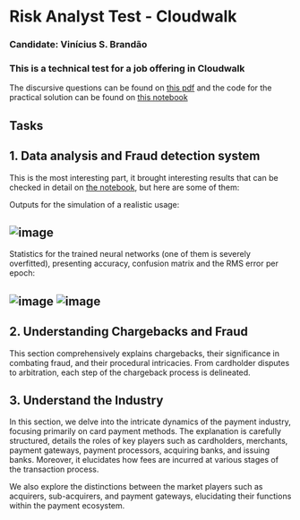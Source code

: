 # <h1>Risk Analyst Test - Cloudwalk</h1>

### Candidate: Vinícius S. Brandão

### This is a technical test for a job offering in Cloudwalk
The discursive questions can be found on [this pdf](https://github.com/TeuPremium/Fraud_test/blob/main/Cloudwalk%20Risk%20Analyst%20I%20-%20Vin%C3%ADcius%20Brand%C3%A3o.pdf) and the code for the practical solution can be found on [this notebook](https://github.com/TeuPremium/Fraud_test/blob/main/index.ipynb)

## Tasks

## 1. Data analysis and Fraud detection system
This is the most interesting part, it brought interesting results that can be checked in detail on [the notebook](https://github.com/TeuPremium/Fraud_test/blob/main/index.ipynb), but here are some of them:

Outputs for the simulation of a realistic usage:
## ![image](https://github.com/TeuPremium/Fraud_test/assets/50275359/769de9f0-8377-4ee5-a4fa-10a06b1a932f)

  

Statistics for the trained neural networks (one of them is severely overfitted), presenting accuracy, confusion matrix and the RMS error per epoch:
## ![image](https://github.com/TeuPremium/Fraud_test/assets/50275359/3866a60b-30a3-4837-af38-ec1cf12f22a9) ![image](https://github.com/TeuPremium/Fraud_test/assets/50275359/604745d5-2ec0-4a22-959b-389ba3cb0fde)


## 2. Understanding Chargebacks and Fraud
This section comprehensively explains chargebacks, their significance in combating fraud, and their procedural intricacies. From cardholder disputes to arbitration, each step of the chargeback process is delineated. 

## 3. Understand the Industry
In this section, we delve into the intricate dynamics of the payment industry, focusing primarily on card payment methods. The explanation is carefully structured, details the roles of key players such as cardholders, merchants, payment gateways, payment processors, acquiring banks, and issuing banks. Moreover, it elucidates how fees are incurred at various stages of the transaction process. 

We also explore the distinctions between the market players such as acquirers, sub-acquirers, and payment gateways, elucidating their functions within the payment ecosystem.


